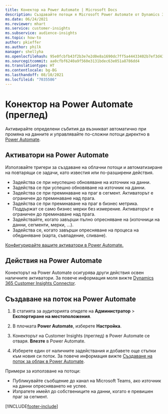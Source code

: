 ```yaml
---
title: Конектор на Power Automate | Microsoft Docs
description: Създавайте потоци я Microsoft Power Automate от Dynamics 365 Customer Insights.
ms.date: 06/24/2021
ms.reviewer: mhart
ms.service: customer-insights
ms.subservice: audience-insights
ms.topic: how-to
author: pkieffer
ms.author: philk
manager: shellyha
ms.openlocfilehash: 95e0fcbfb43f2b3e7e2d0e8a1690dc7ff5a44433402b7ef3d437710eb0efff15
ms.sourcegitcommit: aa0cfbf6240a9f560e3131bdec63e051a8786dd4
ms.translationtype: HT
ms.contentlocale: bg-BG
ms.lasthandoff: 08/10/2021
ms.locfileid: "7035586"
---
```

# <a name="power-automate-connector-preview"></a>Конектор на Power Automate (преглед)

Активирайте определени събития да възникват автоматично при промяна на данните и управлявайте по-сложни потоци директно в [Power Automate](https://flow.microsoft.com/).

## <a name="power-automate-triggers"></a>Активатори на Power Automate

Използвайте тригери за създаване на облачни потоци и автоматизиране на повтарящи се задачи, като известия или по-разширени действия. 

- Задейства се при неуспешно обновяване на източник на данни. 
- Задейства се при успешно обновяване на източник на данни.
- Задейства се при преминаване на праг в сегмент. Активаторът е ограничен до преминаване над прага.
- Задейства се при преминаване на праг в бизнес метрика. Поддържат се само бизнес мерки без измерение. Активаторът е ограничен до преминаване над прага.
- Задействайте, когато завърши пълно опресняване на (източници на данни, сегменти, мерки, ...).
- Задейства се, когато завърши опресняване на процеса на обединяване (карта, съвпадение, сливане).

[Конфигурирайте вашите активатори в Power Automate.](https://flow.microsoft.com/connectors/shared_customerinsights/dynamics-365-customer-insights-connector/)

## <a name="power-automate-actions"></a>Действия на Power Automate

Конекторът на Power Automate осигурява други действия освен наличните активатори. За повече информация моля вижте [Dynamics 365 Customer Insights Connector](/connectors/customerinsights/).

## <a name="create-a-power-automate-flow"></a>Създаване на поток на Power Automate

1. В статията за аудиторията отидете на **Администратор** > **Експортиране на местоположения**.

1. В плочката **Power Automate**, изберете **Настройка**.

1. Конекторът на Customer Insights (преглед) в Power Automate се отваря. **Влезте** в Power Automate.

1. Изберете един от наличните задействания и добавете още стъпки към новия си поток. За повече информация вижте [Създаване на поток за облак в Power Automate](/power-automate/get-started-logic-flow).

Примери за използване на потоци: 
- Публикувайте съобщение до канал на Microsoft Teams, ако източник на данни опресняването не успее. 
- Изпратете имейл до собствениците на данни, когато е превишен праг за сегмент.



[!INCLUDE[footer-include](../includes/footer-banner.md)]
